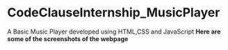 # CodeClauseInternship_MusicPlayer
A Basic Music Player developed using HTML,CSS and JavaScript
**Here are some of the screenshots of the webpage**

